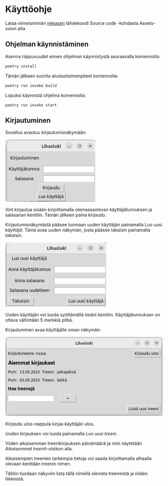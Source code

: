 # Käyttöohje

Lataa viimeisimmän [releasen](https://github.com/brotholi/ot-harjoitustyo/releases) lähdekoodi Source code -kohdasta Assets-osion alta

## Ohjelman käynnistäminen

Asenna riippuvuudet ennen ohjelman käynnistystä seuraavalla komennolla:

```bash
poetry install
```

Tämän jälkeen suorita alustustoimenpiteet komennolla:

```bash
poetry run invoke build
```

Lopuksi käynnistä ohjelma komennolla:

```
poetry run invoke start
```

## Kirjautuminen

Sovellus avautuu kirjautumisnäkymään:

![](./kuvat/kirjautuminen.png)

Voit kirjautua sisään kirjoittamalla olemassaolevan käyttäjätunnuksen ja salasanan kenttiin. Tämän jälkeen paina *kirjaudu*.

Kirjautumisnäkymästä pääsee luomaan uuden käyttäjän painamalla *Luo uusi käyttäjä*. Tämä avaa uuden näkymän, josta pääsee takaisin painamalla *takaisin*.

![](./kuvat/luo_kayttaja.png)

Uuden käyttäjän voi luoda syöttämällä tiedot kenttiin. Käyttäjätunnuksen on oltava vähintään 5 merkkiä pitkä.

Kirjautuminen avaa käyttäjälle oman näkymän: 

![](./kuvat/logbook_view.png)

*Kirjaudu ulos*-nappula kirjaa käyttäjän ulos.

Uuden kirjauksen voi luoda painamalla *Luo uusi treeni*.

Viiden aikaisemman treenikirjauksen päivämäärä ja nimi näytetään *Aikaisemmat treenit*-otsikon alla.

Aikaisempien treenien tarkempia tietoja voi saada kirjoittamalla alhaalla olevaan kenttään treenin nimen. 

Tällöin tuodaan näkyviin lista tällä nimellä olevista treeneistä ja niiden liikkeistä.
